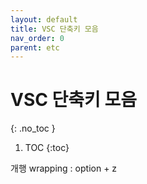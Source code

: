 ```yaml
---
layout: default
title: VSC 단축키 모음
nav_order: 0
parent: etc
---
```


# VSC 단축키 모음
{: .no_toc }

1. TOC
{:toc}

개행 wrapping : option + z